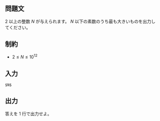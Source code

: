 ## 問題文
$2$ 以上の整数 $N$ が与えられます。
$N$ 以下の素数のうち最も大きいものを出力してください。

## 制約
- $2 \le N \le 10^{12}$

## 入力
```
$N$
```

## 出力
答えを 1 行で出力せよ。
